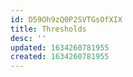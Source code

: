 ```yaml
---
id: D59Oh9zQ0P2SVTGsOfXIX
title: Thresholds
desc: ''
updated: 1634260781955
created: 1634260781955
---
```


